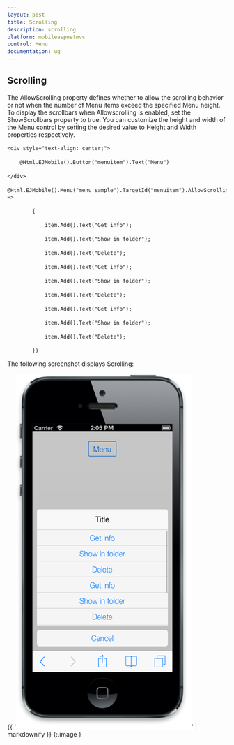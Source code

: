 ```yaml
---
layout: post
title: Scrolling
description: scrolling 	
platform: mobileaspnetmvc
control: Menu
documentation: ug
---
```


## Scrolling 	

The AllowScrolling property defines whether to allow the scrolling behavior or not when the number of Menu items exceed the specified Menu height. To display the scrollbars when Allowscrolling is enabled, set the ShowScrollbars property to true. You can customize the height and width of the Menu control by setting the desired value to Height and Width properties respectively. 



    <div style="text-align: center;">

        @Html.EJMobile().Button("menuitem").Text("Menu")

    </div>

    @Html.EJMobile().Menu("menu_sample").TargetId("menuitem").AllowScrolling(true).ShowScrollbars(true).Height(200).Items(item =>

            {

                item.Add().Text("Get info");

                item.Add().Text("Show in folder");

                item.Add().Text("Delete");

                item.Add().Text("Get info");

                item.Add().Text("Show in folder");

                item.Add().Text("Delete");

                item.Add().Text("Get info");

                item.Add().Text("Show in folder");

                item.Add().Text("Delete");

            })

The following screenshot displays Scrolling:

{{ '![ShowScrollBars](Scrolling_images/Scrolling_img1.png)' | markdownify }}
{:.image }


